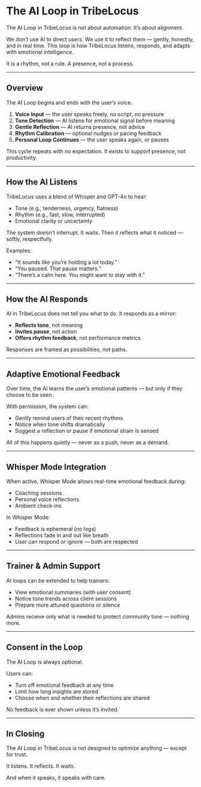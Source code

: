 # The AI Loop in TribeLocus

The AI Loop in TribeLocus is not about automation. It’s about alignment.

We don’t use AI to direct users. We use it to reflect them — gently, honestly, and in real time. This loop is how TribeLocus listens, responds, and adapts with emotional intelligence.

It is a rhythm, not a rule. A presence, not a process.

---

## Overview

The AI Loop begins and ends with the user’s voice.

1. **Voice Input** — the user speaks freely, no script, no pressure  
2. **Tone Detection** — AI listens for emotional signal before meaning  
3. **Gentle Reflection** — AI returns presence, not advice  
4. **Rhythm Calibration** — optional nudges or pacing feedback  
5. **Personal Loop Continues** — the user speaks again, or pauses

This cycle repeats with no expectation. It exists to support presence, not productivity.

---

## How the AI Listens

TribeLocus uses a blend of Whisper and GPT-4o to hear:

- Tone (e.g., tenderness, urgency, flatness)
- Rhythm (e.g., fast, slow, interrupted)
- Emotional clarity or uncertainty

The system doesn't interrupt. It waits. Then it reflects what it noticed — softly, respectfully.

Examples:
- “It sounds like you’re holding a lot today.”
- “You paused. That pause matters.”
- “There’s a calm here. You might want to stay with it.”

---

## How the AI Responds

AI in TribeLocus does not tell you what to do. It responds as a mirror:

- **Reflects tone**, not meaning  
- **Invites pause**, not action  
- **Offers rhythm feedback**, not performance metrics

Responses are framed as possibilities, not paths.

---

## Adaptive Emotional Feedback

Over time, the AI learns the user’s emotional patterns — but only if they choose to be seen.

With permission, the system can:
- Gently remind users of their recent rhythms
- Notice when tone shifts dramatically
- Suggest a reflection or pause if emotional strain is sensed

All of this happens quietly — never as a push, never as a demand.

---

## Whisper Mode Integration

When active, Whisper Mode allows real-time emotional feedback during:
- Coaching sessions
- Personal voice reflections
- Ambient check-ins

In Whisper Mode:
- Feedback is ephemeral (no logs)
- Reflections fade in and out like breath
- User can respond or ignore — both are respected

---

## Trainer & Admin Support

AI loops can be extended to help trainers:
- View emotional summaries (with user consent)
- Notice tone trends across client sessions
- Prepare more attuned questions or silence

Admins receive only what is needed to protect community tone — nothing more.

---

## Consent in the Loop

The AI Loop is always optional.

Users can:
- Turn off emotional feedback at any time
- Limit how long insights are stored
- Choose when and whether their reflections are shared

No feedback is ever shown unless it’s invited.

---

## In Closing

The AI Loop in TribeLocus is not designed to optimize anything — except for trust.

It listens. It reflects. It waits.

And when it speaks, it speaks with care.
